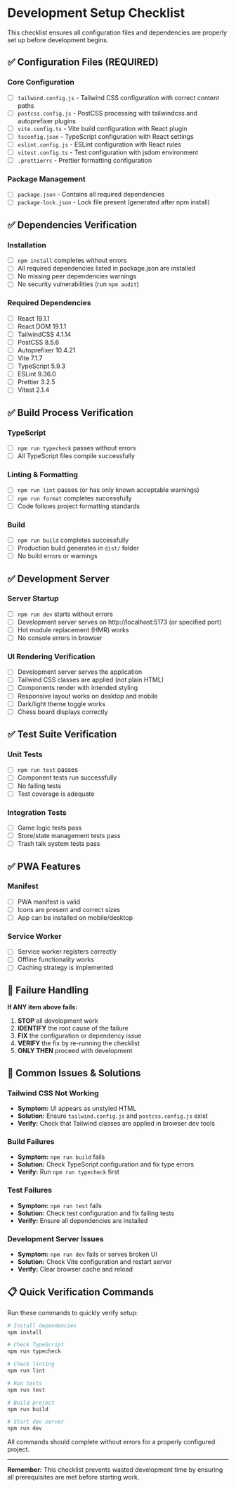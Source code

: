 # Development Setup Checklist

This checklist ensures all configuration files and dependencies are properly set up before development begins.

## ✅ Configuration Files (REQUIRED)

### Core Configuration

- [ ] `tailwind.config.js` - Tailwind CSS configuration with correct content paths
- [ ] `postcss.config.js` - PostCSS processing with tailwindcss and autoprefixer plugins
- [ ] `vite.config.ts` - Vite build configuration with React plugin
- [ ] `tsconfig.json` - TypeScript configuration with React settings
- [ ] `eslint.config.js` - ESLint configuration with React rules
- [ ] `vitest.config.ts` - Test configuration with jsdom environment
- [ ] `.prettierrc` - Prettier formatting configuration

### Package Management

- [ ] `package.json` - Contains all required dependencies
- [ ] `package-lock.json` - Lock file present (generated after npm install)

## ✅ Dependencies Verification

### Installation

- [ ] `npm install` completes without errors
- [ ] All required dependencies listed in package.json are installed
- [ ] No missing peer dependencies warnings
- [ ] No security vulnerabilities (run `npm audit`)

### Required Dependencies

- [ ] React 19.1.1
- [ ] React DOM 19.1.1
- [ ] TailwindCSS 4.1.14
- [ ] PostCSS 8.5.6
- [ ] Autoprefixer 10.4.21
- [ ] Vite 7.1.7
- [ ] TypeScript 5.9.3
- [ ] ESLint 9.36.0
- [ ] Prettier 3.2.5
- [ ] Vitest 2.1.4

## ✅ Build Process Verification

### TypeScript

- [ ] `npm run typecheck` passes without errors
- [ ] All TypeScript files compile successfully

### Linting & Formatting

- [ ] `npm run lint` passes (or has only known acceptable warnings)
- [ ] `npm run format` completes successfully
- [ ] Code follows project formatting standards

### Build

- [ ] `npm run build` completes successfully
- [ ] Production build generates in `dist/` folder
- [ ] No build errors or warnings

## ✅ Development Server

### Server Startup

- [ ] `npm run dev` starts without errors
- [ ] Development server serves on http://localhost:5173 (or specified port)
- [ ] Hot module replacement (HMR) works
- [ ] No console errors in browser

### UI Rendering Verification

- [ ] Development server serves the application
- [ ] Tailwind CSS classes are applied (not plain HTML)
- [ ] Components render with intended styling
- [ ] Responsive layout works on desktop and mobile
- [ ] Dark/light theme toggle works
- [ ] Chess board displays correctly

## ✅ Test Suite Verification

### Unit Tests

- [ ] `npm run test` passes
- [ ] Component tests run successfully
- [ ] No failing tests
- [ ] Test coverage is adequate

### Integration Tests

- [ ] Game logic tests pass
- [ ] Store/state management tests pass
- [ ] Trash talk system tests pass

## ✅ PWA Features

### Manifest

- [ ] PWA manifest is valid
- [ ] Icons are present and correct sizes
- [ ] App can be installed on mobile/desktop

### Service Worker

- [ ] Service worker registers correctly
- [ ] Offline functionality works
- [ ] Caching strategy is implemented

## 🚨 Failure Handling

**If ANY item above fails:**

1. **STOP** all development work
2. **IDENTIFY** the root cause of the failure
3. **FIX** the configuration or dependency issue
4. **VERIFY** the fix by re-running the checklist
5. **ONLY THEN** proceed with development

## 📝 Common Issues & Solutions

### Tailwind CSS Not Working

- **Symptom:** UI appears as unstyled HTML
- **Solution:** Ensure `tailwind.config.js` and `postcss.config.js` exist
- **Verify:** Check that Tailwind classes are applied in browser dev tools

### Build Failures

- **Symptom:** `npm run build` fails
- **Solution:** Check TypeScript configuration and fix type errors
- **Verify:** Run `npm run typecheck` first

### Test Failures

- **Symptom:** `npm run test` fails
- **Solution:** Check test configuration and fix failing tests
- **Verify:** Ensure all dependencies are installed

### Development Server Issues

- **Symptom:** `npm run dev` fails or serves broken UI
- **Solution:** Check Vite configuration and restart server
- **Verify:** Clear browser cache and reload

## 📋 Quick Verification Commands

Run these commands to quickly verify setup:

```bash
# Install dependencies
npm install

# Check TypeScript
npm run typecheck

# Check linting
npm run lint

# Run tests
npm run test

# Build project
npm run build

# Start dev server
npm run dev
```

All commands should complete without errors for a properly configured project.

---

**Remember:** This checklist prevents wasted development time by ensuring all prerequisites are met before starting work.

